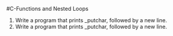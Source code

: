 #C-Functions and Nested Loops
1. Write a program that prints _putchar, followed by a new line.
1. Write a program that prints _putchar, followed by a new line.
